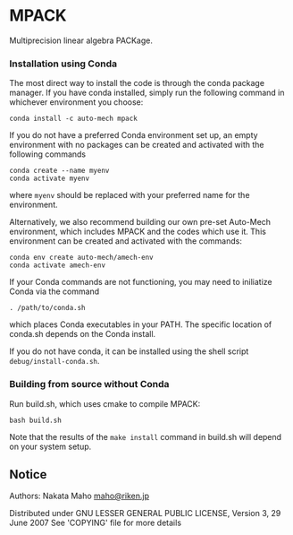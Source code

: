 # MPACK

Multiprecision linear algebra PACKage.

### Installation using Conda

The most direct way to install the code is through the conda package manager.
If you have conda installed, simply run the following command in whichever
environment you choose:
```
conda install -c auto-mech mpack
```
If you do not have a preferred Conda environment set up, an empty environment with no packages can be created and activated with the following commands
```
conda create --name myenv
conda activate myenv
```
where `myenv` should be replaced with your preferred name for the environment.

Alternatively, we also recommend building our own pre-set Auto-Mech environment, which includes MPACK and the codes which use it. This environment can be created and activated with the commands:
```
conda env create auto-mech/amech-env
conda activate amech-env
```

If your Conda commands are not functioning, you may need to iniliatize Conda via the command
```
. /path/to/conda.sh
```
which places Conda executables in your PATH. The specific location of conda.sh depends on the Conda install.

If you do not have conda, it can be installed using the shell script
`debug/install-conda.sh`.

### Building from source without Conda

Run build.sh, which uses cmake to compile MPACK:
```
bash build.sh
```

Note that the results of the `make install` command in build.sh will depend on your system setup.


## Notice 

Authors:
Nakata Maho <maho@riken.jp>

Distributed under GNU LESSER GENERAL PUBLIC LICENSE, Version 3, 29 June 2007
See 'COPYING' file for more details
